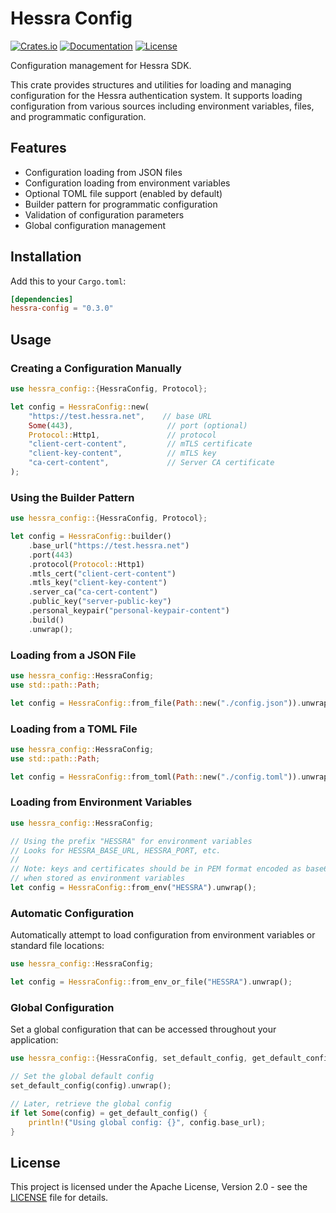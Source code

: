 # Hessra Config

[![Crates.io](https://img.shields.io/crates/v/hessra-config.svg)](https://crates.io/crates/hessra-config)
[![Documentation](https://docs.rs/hessra-config/badge.svg)](https://docs.rs/hessra-config)
[![License](https://img.shields.io/crates/l/hessra-config.svg)](https://github.com/Hessra-Labs/hessra-sdk.rs/blob/main/LICENSE)

Configuration management for Hessra SDK.

This crate provides structures and utilities for loading and managing configuration for the Hessra authentication system. It supports loading configuration from various sources including environment variables, files, and programmatic configuration.

## Features

- Configuration loading from JSON files
- Configuration loading from environment variables
- Optional TOML file support (enabled by default)
- Builder pattern for programmatic configuration
- Validation of configuration parameters
- Global configuration management

## Installation

Add this to your `Cargo.toml`:

```toml
[dependencies]
hessra-config = "0.3.0"
```

## Usage

### Creating a Configuration Manually

```rust
use hessra_config::{HessraConfig, Protocol};

let config = HessraConfig::new(
    "https://test.hessra.net",    // base URL
    Some(443),                     // port (optional)
    Protocol::Http1,               // protocol
    "client-cert-content",         // mTLS certificate
    "client-key-content",          // mTLS key
    "ca-cert-content",             // Server CA certificate
);
```

### Using the Builder Pattern

```rust
use hessra_config::{HessraConfig, Protocol};

let config = HessraConfig::builder()
    .base_url("https://test.hessra.net")
    .port(443)
    .protocol(Protocol::Http1)
    .mtls_cert("client-cert-content")
    .mtls_key("client-key-content")
    .server_ca("ca-cert-content")
    .public_key("server-public-key")
    .personal_keypair("personal-keypair-content")
    .build()
    .unwrap();
```

### Loading from a JSON File

```rust
use hessra_config::HessraConfig;
use std::path::Path;

let config = HessraConfig::from_file(Path::new("./config.json")).unwrap();
```

### Loading from a TOML File

```rust
use hessra_config::HessraConfig;
use std::path::Path;

let config = HessraConfig::from_toml(Path::new("./config.toml")).unwrap();
```

### Loading from Environment Variables

```rust
use hessra_config::HessraConfig;

// Using the prefix "HESSRA" for environment variables
// Looks for HESSRA_BASE_URL, HESSRA_PORT, etc.
//
// Note: keys and certificates should be in PEM format encoded as base64 strings
// when stored as environment variables
let config = HessraConfig::from_env("HESSRA").unwrap();
```

### Automatic Configuration

Automatically attempt to load configuration from environment variables or standard file locations:

```rust
use hessra_config::HessraConfig;

let config = HessraConfig::from_env_or_file("HESSRA").unwrap();
```

### Global Configuration

Set a global configuration that can be accessed throughout your application:

```rust
use hessra_config::{HessraConfig, set_default_config, get_default_config};

// Set the global default config
set_default_config(config).unwrap();

// Later, retrieve the global config
if let Some(config) = get_default_config() {
    println!("Using global config: {}", config.base_url);
}
```

## License

This project is licensed under the Apache License, Version 2.0 - see the [LICENSE](https://github.com/Hessra-Labs/hessra-sdk.rs/blob/main/LICENSE) file for details.
